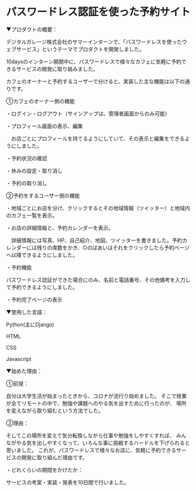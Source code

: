 # パスワードレス認証を使った予約サイト
▼プロダクトの概要：

デジタルガレージ株式会社のサマーインターンで、「パスワードレスを使ったウェブサービス」というテーマでプロダクトを開発しました。

10daysのインターン期間中に、パスワードレスで様々なカフェに気軽に予約できるサービスの開発に取り組みました。

カフェのオーナーと予約するユーザーで分けると、実装した主な機能は以下の通りです。
　
 
①カフェのオーナー側の機能

・ログイン・ログアウト（サインアップは、管理者画面からのみ可能）

・プロフィール画面の表示、編集

　お店ごとにプロフィールを持てるようにしていて、その表示と編集をできるようにしました。

・予約状況の確認

・休みの設定・取り消し

・予約の取り消し


②予約をするユーザー側の機能

・地域ごとにお店を分け、クリックするとその地域情報（ツイッター）と地域内のカフェ一覧を表示。

・お店の詳細情報と、予約カレンダーを表示。

　詳細情報には写真、HP、自己紹介、地図、ツイッターを書きました。予約カレンダーには残りの席数をかき、○のばあいはそれをクリックしたら予約ページへ以降できるようにしました。
 
 ・予約機能　
  
  パスワードレス認証ができた場合にのみ、名前と電話番号、その他備考を入力して予約できるようにしました。
 
 
 ・予約完了ページの表示


▼使用した言語：

Python(主にDjango)

HTML

CSS

Javascript

▼始めた理由：

①前提：

自分は大学生活が始まったときから、コロナが流行り始めました。
そこで授業が全てリモートの中で、勉強や課題へのやる気を出すために行ったのが、
場所を変えながら取り組むという方法でした。

②理由：

そしてこの場所を変えて気分転換しながら仕事や勉強をしやすくすれば、
みんながやる気を出しやすくなって、いろんな事に挑戦するハードルを下げられると思いました。
これが、パスワードレスで様々なお店に、気軽に予約できるサービスの開発に取り組んだ理由です。


・どれくらいの期間をかけたか：

サービスの考案・実装・発表を10日間で行いました。
